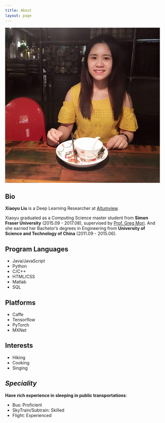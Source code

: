 ```yaml
---
title: About
layout: page
---
```

<link rel="stylesheet" type="text/css" href="_layouts/about.css">
<div class="center">
    <img src='assets/images/xiaoyu.jpg'>
</div>

## Bio
**Xiaoyu Liu** is a Deep Learning Researcher at [Altumview][1]. 

Xiaoyu graduated as a Computing Science master student from **Simon Fraser University** (2015.09 - 2017.08), supervised by [Prof. Greg Mori](https://www.cs.sfu.ca/~mori/). And she earned her Bachelor’s degrees in Engineering from **University of Science and Technology of China** (2011.09 - 2015.06). 

## Program Languages
- Java/JavaScript
- Python
- C/C++
- HTML/CSS
- Matlab
- SQL

## Platforms
- Caffe
- Tensorflow
- PyTorch
- MXNet

## Interests
- Hiking
- Cooking
- Singing

## *Speciality*
**Have rich experience in sleeping in public transportations**:

- Bus: Proficient
- SkyTrain/Subtrain: Skilled
- Flight: Experienced

[1]: http://www.altumview.com/
